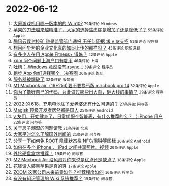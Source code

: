 # 2022-06-12

1. [大家游戏机用哪一版本的的 Win10?](https://www.v2ex.com/t/859017) `79条评论` `Windows`
1. [苹果的刀法越来越精准了，大家的选择焦虑症是增加了还是降低了？](https://www.v2ex.com/t/859055) `55条评论` `Apple`
1. [腾讯云误封挖矿 称是监管部门通报 无任何证据 求 v 友支招](https://www.v2ex.com/t/859088) `51条评论` `程序员`
1. [想问问华为的企业文化真的如网上传的那样吗？](https://www.v2ex.com/t/859086) `43条评论` `职场话题`
1. [有多少人在用 Apple Fitness+ 锻炼？](https://www.v2ex.com/t/859026) `42条评论` `Apple`
1. [xdm 问个问题上海户口有啥用](https://www.v2ex.com/t/859060) `40条评论` `上海`
1. [吐槽： Windows 竟然没有 rsync...](https://www.v2ex.com/t/859114) `39条评论` `程序员`
1. [跑步 App 你们选择哪个，决赛圈](https://www.v2ex.com/t/859020) `36条评论` `跑步`
1. [服务器被爆破了](https://www.v2ex.com/t/859022) `32条评论` `服务器`
1. [M1 Macbook air（16+256)要不要换丐版 macbook pro 14](https://www.v2ex.com/t/859030) `32条评论` `Apple`
1. [你为了撸好自己的代码，为此做过哪些出大血，砸大钱的事情？](https://www.v2ex.com/t/859118) `29条评论` `程序员`
1. [2022 的 618，充电电池除了爱老婆还有什么可选的？](https://www.v2ex.com/t/859033) `27条评论` `问与答`
1. [Magisk 顶级开发者居然都是国人](https://www.v2ex.com/t/859097) `25条评论` `Android`
1. [v 友们，开始健身了，日常想配个智能表，有什么推荐的么？（ iPhone 用户](https://www.v2ex.com/t/859061) `22条评论` `问与答`
1. [关于房子潮湿的问题请教](https://www.v2ex.com/t/859041) `21条评论` `北京`
1. [大家平时怎么了解国外新闻的](https://www.v2ex.com/t/859034) `21条评论` `问与答`
1. [分享一下如何免 ROOT 隐藏状态栏 NFC/闹钟等图标](https://www.v2ex.com/t/859057) `20条评论` `Android`
1. [如何在多个 iPhone 、 iPad 之间共享照片、视频](https://www.v2ex.com/t/859016) `20条评论` `Apple`
1. [外接硬盘盒求推荐！](https://www.v2ex.com/t/859023) `19条评论` `问与答`
1. [M2 Macbook Air 没风扇对你来说是优点还是缺点？](https://www.v2ex.com/t/859108) `18条评论` `Apple`
1. [花钱请人装黑苹果是真的爽](https://www.v2ex.com/t/859142) `17条评论` `Apple`
1. [ZOOM 这家公司未来前景如何？推荐程度如何](https://www.v2ex.com/t/859065) `16条评论` `程序员`
1. [有没有知识管理的 Wiki 系统推荐？](https://www.v2ex.com/t/859062) `15条评论` `问与答`
